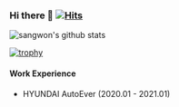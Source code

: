 ### Hi there 👋   [![Hits](https://hits.seeyoufarm.com/api/count/incr/badge.svg?url=https%3A%2F%2Fgithub.com%2Fvincentj2&count_bg=%2379C83D&title_bg=%23555555&icon=&icon_color=%23E7E7E7&title=hits&edge_flat=false)](https://hits.seeyoufarm.com)

![sangwon's github stats](https://github-readme-stats.vercel.app/api?username=vincentj2&show_icons=true)

[![trophy](https://github-profile-trophy.vercel.app/?username=vincentj2)](https://github.com/ryo-ma/github-profile-trophy)

#### Work Experience
- HYUNDAI AutoEver (2020.01 - 2021.01)
